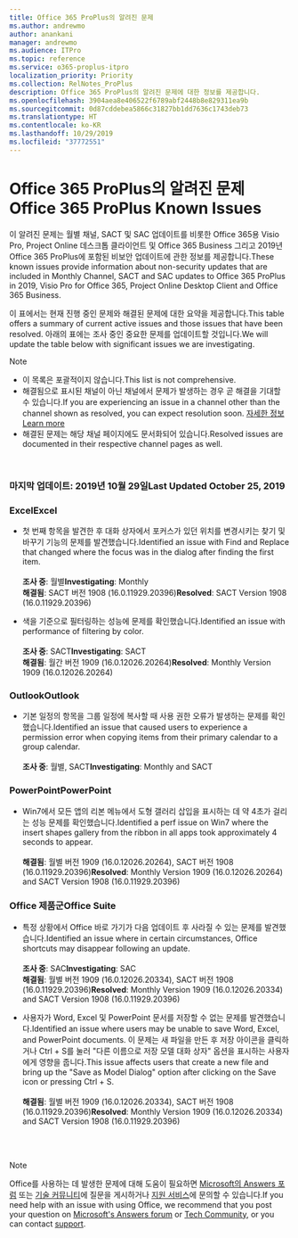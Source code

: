 ```yaml
---
title: Office 365 ProPlus의 알려진 문제
ms.author: andrewmo
author: anankani
manager: andrewmo
ms.audience: ITPro
ms.topic: reference
ms.service: o365-proplus-itpro
localization_priority: Priority
ms.collection: RelNotes_ProPlus
description: Office 365 ProPlus의 알려진 문제에 대한 정보를 제공합니다.
ms.openlocfilehash: 3904aea8e406522f6789abf2448b8e829311ea9b
ms.sourcegitcommit: 0d87cddebea5866c31827bb1dd7636c1743deb73
ms.translationtype: HT
ms.contentlocale: ko-KR
ms.lasthandoff: 10/29/2019
ms.locfileid: "37772551"
---
```

# <a name="office-365-proplus-known-issues"></a><span data-ttu-id="16f1e-103">Office 365 ProPlus의 알려진 문제</span><span class="sxs-lookup"><span data-stu-id="16f1e-103">Office 365 ProPlus Known Issues</span></span>

<span data-ttu-id="16f1e-104">이 알려진 문제는 월별 채널, SACT 및 SAC 업데이트를 비롯한 Office 365용 Visio Pro, Project Online 데스크톱 클라이언트 및 Office 365 Business 그리고 2019년 Office 365 ProPlus에 포함된 비보안 업데이트에 관한 정보를 제공합니다.</span><span class="sxs-lookup"><span data-stu-id="16f1e-104">These known issues provide information about non-security updates that are included in Monthly Channel, SACT and SAC updates to Office 365 ProPlus in 2019, Visio Pro for Office 365, Project Online Desktop Client and Office 365 Business.</span></span>

<span data-ttu-id="16f1e-105">이 표에서는 현재 진행 중인 문제와 해결된 문제에 대한 요약을 제공합니다.</span><span class="sxs-lookup"><span data-stu-id="16f1e-105">This table offers a summary of current active issues and those issues that have been resolved.</span></span>  <span data-ttu-id="16f1e-106">아래의 표에는 조사 중인 중요한 문제를 업데이트할 것입니다.</span><span class="sxs-lookup"><span data-stu-id="16f1e-106">We will update the table below with significant issues we are investigating.</span></span>

> [!NOTE]
>- <span data-ttu-id="16f1e-107">이 목록은 포괄적이지 않습니다.</span><span class="sxs-lookup"><span data-stu-id="16f1e-107">This list is not comprehensive.</span></span>
>- <span data-ttu-id="16f1e-108">해결됨으로 표시된 채널이 아닌 채널에서 문제가 발생하는 경우 곧 해결을 기대할 수 있습니다.</span><span class="sxs-lookup"><span data-stu-id="16f1e-108">If you are experiencing an issue in a channel other than the channel shown as resolved, you can expect resolution soon.</span></span> [<span data-ttu-id="16f1e-109">자세한 정보</span><span class="sxs-lookup"><span data-stu-id="16f1e-109">Learn more</span></span>](https://docs.microsoft.com/ko-KR/DeployOffice/overview-of-update-channels-for-office-365-proplus#BKMK_SAC)
>- <span data-ttu-id="16f1e-110">해결된 문제는 해당 채널 페이지에도 문서화되어 있습니다.</span><span class="sxs-lookup"><span data-stu-id="16f1e-110">Resolved issues are documented in their respective channel pages as well.</span></span>

<br>

### <a name="last-updated-october-29-2019"></a><span data-ttu-id="16f1e-111">마지막 업데이트: 2019년 10월 29일</span><span class="sxs-lookup"><span data-stu-id="16f1e-111">Last Updated October 25, 2019</span></span>

### <a name="excel"></a><span data-ttu-id="16f1e-112">Excel</span><span class="sxs-lookup"><span data-stu-id="16f1e-112">Excel</span></span>
- <span data-ttu-id="16f1e-113">첫 번째 항목을 발견한 후 대화 상자에서 포커스가 있던 위치를 변경시키는 찾기 및 바꾸기 기능의 문제를 발견했습니다.</span><span class="sxs-lookup"><span data-stu-id="16f1e-113">Identified an issue with Find and Replace that changed where the focus was in the dialog after finding the first item.</span></span> <br><br>
<span data-ttu-id="16f1e-114">**조사 중**: 월별</span><span class="sxs-lookup"><span data-stu-id="16f1e-114">**Investigating**: Monthly</span></span> <br><span data-ttu-id="16f1e-115">**해결됨**: SACT 버전 1908 (16.0.11929.20396)</span><span class="sxs-lookup"><span data-stu-id="16f1e-115">**Resolved**: SACT Version 1908 (16.0.11929.20396)</span></span>

- <span data-ttu-id="16f1e-116">색을 기준으로 필터링하는 성능에 문제를 확인했습니다.</span><span class="sxs-lookup"><span data-stu-id="16f1e-116">Identified an issue with performance of filtering by color.</span></span> <br><br><span data-ttu-id="16f1e-117">**조사 중**: SACT</span><span class="sxs-lookup"><span data-stu-id="16f1e-117">**Investigating**: SACT</span></span> <br><span data-ttu-id="16f1e-118">**해결됨**: 월간 버전 1909 (16.0.12026.20264)</span><span class="sxs-lookup"><span data-stu-id="16f1e-118">**Resolved**: Monthly Version 1909 (16.0.12026.20264)</span></span>
### <a name="outlook"></a><span data-ttu-id="16f1e-119">Outlook</span><span class="sxs-lookup"><span data-stu-id="16f1e-119">Outlook</span></span>
- <span data-ttu-id="16f1e-120">기본 일정의 항목을 그룹 일정에 복사할 때 사용 권한 오류가 발생하는 문제를 확인했습니다.</span><span class="sxs-lookup"><span data-stu-id="16f1e-120">Identified an issue that caused users to experience a permission error when copying items from their primary calendar to a group calendar.</span></span> <br> <br><span data-ttu-id="16f1e-121">**조사 중**: 월별, SACT</span><span class="sxs-lookup"><span data-stu-id="16f1e-121">**Investigating**: Monthly and SACT</span></span>
### <a name="powerpoint"></a><span data-ttu-id="16f1e-122">PowerPoint</span><span class="sxs-lookup"><span data-stu-id="16f1e-122">PowerPoint</span></span>
- <span data-ttu-id="16f1e-123">Win7에서 모든 앱의 리본 메뉴에서 도형 갤러리 삽입을 표시하는 데 약 4초가 걸리는 성능 문제를 확인했습니다.</span><span class="sxs-lookup"><span data-stu-id="16f1e-123">Identified a perf issue on Win7 where the insert shapes gallery from the ribbon in all apps took approximately 4 seconds to appear.</span></span><br><br><span data-ttu-id="16f1e-124">**해결됨**: 월별 버전 1909 (16.0.12026.20264), SACT 버전 1908 (16.0.11929.20396)</span><span class="sxs-lookup"><span data-stu-id="16f1e-124">**Resolved**: Monthly Version 1909 (16.0.12026.20264) and SACT Version 1908 (16.0.11929.20396)</span></span>

### <a name="office-suite"></a><span data-ttu-id="16f1e-125">Office 제품군</span><span class="sxs-lookup"><span data-stu-id="16f1e-125">Office Suite</span></span>
- <span data-ttu-id="16f1e-126">특정 상황에서 Office 바로 가기가 다음 업데이트 후 사라질 수 있는 문제를 발견했습니다.</span><span class="sxs-lookup"><span data-stu-id="16f1e-126">Identified an issue where in certain circumstances, Office shortcuts may disappear following an update.</span></span><br><br><span data-ttu-id="16f1e-127">**조사 중**: SAC</span><span class="sxs-lookup"><span data-stu-id="16f1e-127">**Investigating**: SAC</span></span><br> <span data-ttu-id="16f1e-128">**해결됨**: 월별 버전 1909 (16.0.12026.20334),  SACT 버전 1908 (16.0.11929.20396)</span><span class="sxs-lookup"><span data-stu-id="16f1e-128">**Resolved**: Monthly Version 1909 (16.0.12026.20334) and SACT Version 1908 (16.0.11929.20396)</span></span>

- <span data-ttu-id="16f1e-129">사용자가 Word, Excel 및 PowerPoint 문서를 저장할 수 없는 문제를 발견했습니다.</span><span class="sxs-lookup"><span data-stu-id="16f1e-129">Identified an issue where users may be unable to save Word, Excel, and PowerPoint documents.</span></span>  <span data-ttu-id="16f1e-130">이 문제는 새 파일을 만든 후 저장 아이콘을 클릭하거나 Ctrl + S를 눌러 "다른 이름으로 저장 모델 대화 상자" 옵션을 표시하는 사용자에게 영향을 줍니다.</span><span class="sxs-lookup"><span data-stu-id="16f1e-130">This issue affects users that create a new file and bring up the "Save as Model Dialog" option after clicking on the Save icon or pressing Ctrl + S.</span></span><br><br> <span data-ttu-id="16f1e-131">**해결됨**: 월별 버전 1909 (16.0.12026.20334), SACT 버전 1908 (16.0.11929.20396)</span><span class="sxs-lookup"><span data-stu-id="16f1e-131">**Resolved**: Monthly Version 1909 (16.0.12026.20334) and SACT Version 1908 (16.0.11929.20396)</span></span>

<br>
<br>

> [!NOTE]
> <span data-ttu-id="16f1e-132">Office를 사용하는 데 발생한 문제에 대해 도움이 필요하면 [Microsoft의 Answers 포럼](https://answers.microsoft.com/) 또는 [기술 커뮤니티](https://techcommunity.microsoft.com/)에 질문을 게시하거나 [지원 서비스](https://support.microsoft.com/contactus)에 문의할 수 있습니다.</span><span class="sxs-lookup"><span data-stu-id="16f1e-132">If you need help with an issue with using Office, we recommend that you post your question on [Microsoft's Answers forum](https://answers.microsoft.com/) or [Tech Community](https://techcommunity.microsoft.com/), or you can contact [support](https://support.microsoft.com/contactus).</span></span>
